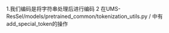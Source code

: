 1.我们编码是将字符串处理后进行编码
2 在UMS-ResSel/models/pretrained_common/tokenization_utils.py / 中有add_special_token的操作

